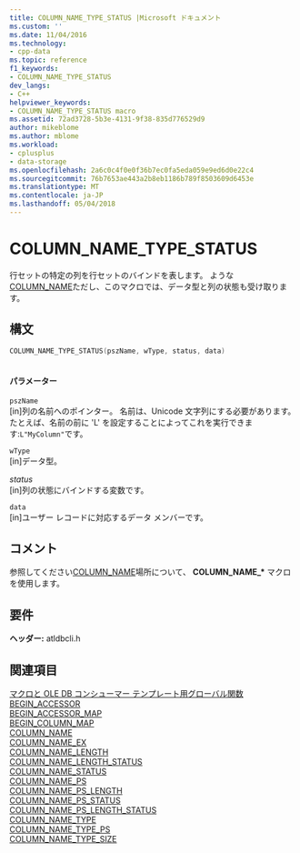 ```yaml
---
title: COLUMN_NAME_TYPE_STATUS |Microsoft ドキュメント
ms.custom: ''
ms.date: 11/04/2016
ms.technology:
- cpp-data
ms.topic: reference
f1_keywords:
- COLUMN_NAME_TYPE_STATUS
dev_langs:
- C++
helpviewer_keywords:
- COLUMN_NAME_TYPE_STATUS macro
ms.assetid: 72ad3728-5b3e-4131-9f38-835d776529d9
author: mikeblome
ms.author: mblome
ms.workload:
- cplusplus
- data-storage
ms.openlocfilehash: 2a6c0c4f0e0f36b7ec0fa5eda059e9ed6d0e22c4
ms.sourcegitcommit: 76b7653ae443a2b8eb1186b789f8503609d6453e
ms.translationtype: MT
ms.contentlocale: ja-JP
ms.lasthandoff: 05/04/2018
---
```

# <a name="columnnametypestatus"></a>COLUMN_NAME_TYPE_STATUS
行セットの特定の列を行セットのバインドを表します。 ような[COLUMN_NAME](../../data/oledb/column-name.md)ただし、このマクロでは、データ型と列の状態も受け取ります。  
  
## <a name="syntax"></a>構文  
  
```cpp
COLUMN_NAME_TYPE_STATUS(pszName, wType, status, data)  
  
```  
  
#### <a name="parameters"></a>パラメーター  
 `pszName`  
 [in]列の名前へのポインター。 名前は、Unicode 文字列にする必要があります。 たとえば、名前の前に 'L' を設定することによってこれを実行できます:`L"MyColumn"`です。  
  
 `wType`  
 [in]データ型。  
  
 *status*  
 [in]列の状態にバインドする変数です。  
  
 `data`  
 [in]ユーザー レコードに対応するデータ メンバーです。  
  
## <a name="remarks"></a>コメント  
 参照してください[COLUMN_NAME](../../data/oledb/column-name.md)場所について、 **COLUMN_NAME_\*** マクロを使用します。  
  
## <a name="requirements"></a>要件  
 **ヘッダー:** atldbcli.h  
  
## <a name="see-also"></a>関連項目  
 [マクロと OLE DB コンシューマー テンプレート用グローバル関数](../../data/oledb/macros-and-global-functions-for-ole-db-consumer-templates.md)   
 [BEGIN_ACCESSOR](../../data/oledb/begin-accessor.md)   
 [BEGIN_ACCESSOR_MAP](../../data/oledb/begin-accessor-map.md)   
 [BEGIN_COLUMN_MAP](../../data/oledb/begin-column-map.md)   
 [COLUMN_NAME](../../data/oledb/column-name.md)   
 [COLUMN_NAME_EX](../../data/oledb/column-name-ex.md)   
 [COLUMN_NAME_LENGTH](../../data/oledb/column-name-length.md)   
 [COLUMN_NAME_LENGTH_STATUS](../../data/oledb/column-name-length-status.md)   
 [COLUMN_NAME_STATUS](../../data/oledb/column-name-status.md)   
 [COLUMN_NAME_PS](../../data/oledb/column-name-ps.md)   
 [COLUMN_NAME_PS_LENGTH](../../data/oledb/column-name-ps-length.md)   
 [COLUMN_NAME_PS_STATUS](../../data/oledb/column-name-ps-status.md)   
 [COLUMN_NAME_PS_LENGTH_STATUS](../../data/oledb/column-name-ps-length-status.md)   
 [COLUMN_NAME_TYPE](../../data/oledb/column-name-type.md)   
 [COLUMN_NAME_TYPE_PS](../../data/oledb/column-name-type-ps.md)   
 [COLUMN_NAME_TYPE_SIZE](../../data/oledb/column-name-type-size.md)